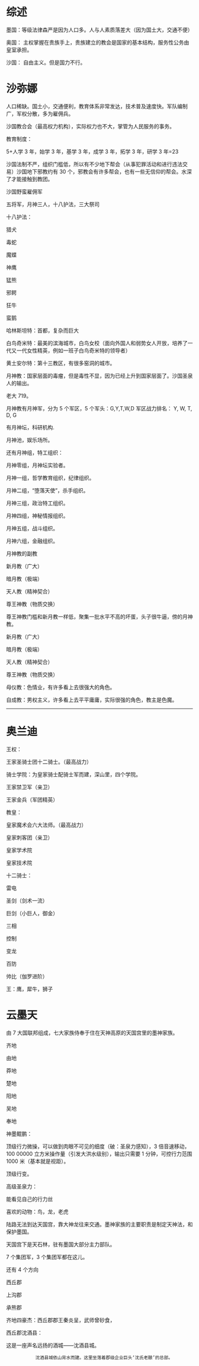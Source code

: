 # 综述

墨国：等级法律森严是因为人口多。人与人素质落差大（因为国土大，交通不便）

奥国： 主权掌握在贵族手上，贵族建立的教会是国家的基本结构，服务性公务由皇室承担。

沙国： 自由主义。但是国力不行。

# 沙弥娜

人口稀缺。国土小，交通便利，教育体系非常发达，技术普及速度快。军队编制广，军权分散，多为雇佣兵。

沙国教合会（最高权力机构），实际权力也不大，掌管为人民服务的事务。

教育制度：

5+人学 3 年，始学 3 年，基学 3 年，成学 3 年，拓学 3 年，研学 3 年=23

沙国法制不严，组织门槛低，所以有不少地下帮会（从事犯罪活动和进行违法交易）沙国地下邪教约有 30 个，邪教会有许多帮会，也有一些无信仰的帮会。水深了才能接触到教团。

沙国野蛮雇佣军

五将军，月神三人，十八护法，三大祭司

十八护法：

猎犬

毒蛇

魔蝶

神鹰

猛熊

邪鳄

狂牛

蛮鹅

哈林斯坦特：首都，复杂而巨大

白鸟奇米特：最美的滨海城市，白鸟女校（面向外国人和弱势女人开放，培养了一代又一代女性精英，例如一班子白鸟奇米特的领导者）

黄土安尔特：第十三教区，有很多窑洞的城市。

月神教：国家层面的毒瘤，但是毒性不显，因为已经上升到国家层面了。沙国圣泉人的输出。

老大 719。

月神教有月神军，分为 5 个军区，5 个军头：G,Y,T,W,D 军区战力排名： Y, W, T, D, G

有月神坛，科研机构.

月神池，娱乐场所。

还有月神组，特工组织：

月神零组，月神坛实验者。

月神一组，哲学教育组织，纪律组织。

月神二组，“堕落天使”，杀手组织。

月神三组，政治特工组织。

月神四组，神秘情报组织。

月神五组，战斗组织。

月神六组，金融组织。

月神教的副教

新月教（广大）

暗月教（极端）

天人教（精神契合）

尊王神教（物质交换）

尊王神教门槛和新月教一样低，聚集一批水平不高的坏蛋，头子很牛逼，傍的月神教。

新月教（广大）

暗月教（极端）

天人教（精神契合）

尊王神教（物质交换）

母仪教：色情业，有许多看上去很强大的角色。

自成教：男权主义，许多看上去平平庸庸，实际很强的角色，教主是色魔。

---

# 奥兰迪

王权：

王家圣骑士团十二骑士。（最高战力）

骑士学院：为皇家骑士配骑士军而建，深山里，四个学院。

王家禁卫军（亲卫）

王家金兵（军团精英）

教皇：

皇家魔术会六大法师。（最高战力）

皇家刺客团（亲卫）

皇家学术院

皇家技术院

十二骑士：

雷电

圣剑（剑术一流）

巨剑（小巨人，御金）

三相

控制

变龙

百防

帅比（伽罗进阶）

王：鹰，犀牛，狮子

# 云墨天

由 7 大国联邦组成，七大家族侍奉于住在天神高原的天国宫里的墨神家族。

齐地

由地

莽地

楚地

阳地

吴地

奉地

神墨鲲鹏：

顶级行力微操，可以做到肉眼不可见的细度（破：圣泉力感知），3 倍音速移动，100 00000 立方米操作量（引发大洪水级别），输出只需要 1 分钟，可控行力范围 1000 米（基本就是视距）。

顶级行变。

高级圣泉力：

能看见自己的行力丝

喜欢的动物：鸟，龙，老虎

陆路无法到达天国宫，靠大神龙往来交通。墨神家族的主要职责是制定天神法，和保护墨国。

天国宫下是天石林，驻有墨国大部分主力部队。

7 个集团军，3 个集团军都在这儿。

还有 4 个方向

西丘郡

上沟郡

承熊郡

齐地四豪杰：西丘郡郡王秦炎呈，武师曾砂食，

西丘郡沈酒县：

这是一座声名远扬的酒城——沈酒县城。

               沈酒县城依山背水而建。这里坐落着郡级企业巨头‘沈氏老酿’的总部。

